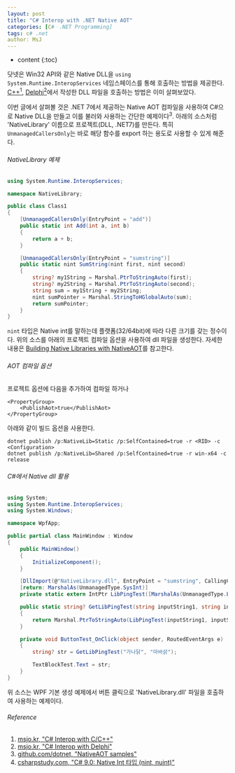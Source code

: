```yaml
---
layout: post
title: "C# Interop with .NET Native AOT"
categories: [C#ㆍ.NET Programming]
tags: c# .net
author: MsJ
---
```


* content
{:toc}

닷넷은 Win32 API와 같은 Native DLL을 `using System.Runtime.InteropServices` 네임스페이스를 통해 호출하는 방법을 제공한다. [C\+\+<sup>1</sup>](https://msjo.kr/2019/10/15/1/), [Delphi<sup>2</sup>](https://msjo.kr/2021/08/15/1/)에서 작성한 DLL 파일을 호출하는 방법은 이미 살펴보았다.

이번 글에서 살펴볼 것은 .NET 7에서 제공하는 Native AOT 컴파일을 사용하여 C#으로 Native DLL을 만들고 이를 불러와 사용하는 간단한 예제이다<sup>3</sup>. 아래의 소스처럼 'NativeLibrary' 이름으로 프로젝트(DLL, .NET7)를 만든다. 특히 `UnmanagedCallersOnly`는 바로 해당 함수를 export 하는 용도로 사용할 수 있게 해준다. 

###### NativeLibrary 예제

```cs
using System.Runtime.InteropServices;

namespace NativeLibrary;

public class Class1
{
    [UnmanagedCallersOnly(EntryPoint = "add")]
    public static int Add(int a, int b)
    {
        return a + b;
    }

    [UnmanagedCallersOnly(EntryPoint = "sumstring")]
    public static nint SumString(nint first, nint second)
    {
        string? my1String = Marshal.PtrToStringAuto(first);
        string? my2String = Marshal.PtrToStringAuto(second);
        string sum = my1String + my2String;
        nint sumPointer = Marshal.StringToHGlobalAuto(sum);
        return sumPointer;
    }
}
```

`nint` 타입은 Native int를 말하는데 플랫폼(32/64bit)에 따라 다른 크기를 갖는 정수이다. 위의 소스를 아래의 프로젝트 컴파일 옵션을 사용하여 dll 파일을 생성한다. 자세한 내용은 [Building Native Libraries with NativeAOT](https://github.com/dotnet/runtimelab/tree/feature/NativeAOT/samples/NativeLibrary)를 참고한다.





###### AOT 컴파일 옵션

프로젝트 옵션에 다음을 추가하여 컴파일 하거나

```
<PropertyGroup>
    <PublishAot>true</PublishAot>
</PropertyGroup>
```

아래와 같이 빌드 옵션을 사용한다.

```
dotnet publish /p:NativeLib=Static /p:SelfContained=true -r <RID> -c <Configuration>
dotnet publish /p:NativeLib=Shared /p:SelfContained=true -r win-x64 -c release
```

###### C#에서 Native dll 활용

```cs
using System;
using System.Runtime.InteropServices;
using System.Windows;

namespace WpfApp;

public partial class MainWindow : Window
{
    public MainWindow()
    {
        InitializeComponent();
    }

    [DllImport(@"NativeLibrary.dll", EntryPoint = "sumstring", CallingConvention = CallingConvention.StdCall, CharSet = CharSet.Unicode)]
    [return: MarshalAs(UnmanagedType.SysInt)]
    private static extern IntPtr LibPingTest([MarshalAs(UnmanagedType.LPWStr)] string inputString1, [MarshalAs(UnmanagedType.LPWStr)] string inputString2);

    public static string? GetLibPingTest(string inputString1, string inputString2)
    {
        return Marshal.PtrToStringAuto(LibPingTest(inputString1, inputString2));
    }

    private void ButtonTest_OnClick(object sender, RoutedEventArgs e)
    {
        string? str = GetLibPingTest("가나닭", "마바삵");

        TextBlockTest.Text = str;
    }
}
```

위 소스는 WPF 기본 생성 예제에서 버튼 클릭으로 'NativeLibrary.dll' 파일을 호출하여 사용하는 예제이다.

###### Reference

1. [msjo.kr, "C# Interop with C/C\+\+"](https://msjo.kr/2019/10/15/1/)
2. [msjo.kr, "C# Interop with Delphi"](https://msjo.kr/2021/08/15/1/)
3. [github.com/dotnet, "NativeAOT samples"](https://github.com/dotnet/runtimelab/tree/feature/NativeAOT/samples)
4. [csharpstudy.com, "C# 9.0: Native Int 타입 (nint, nuint)"](https://www.csharpstudy.com/Latest/CS9-native-int.aspx)
